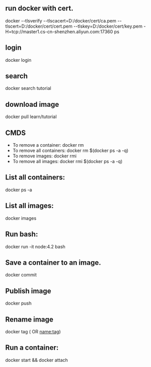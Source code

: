 
## run docker with cert.
docker --tlsverify --tlscacert=D:/docker/cert/ca.pem --tlscert=D:/docker/cert/cert.pem --tlskey=D:/docker/cert/key.pem -H=tcp://master1.cs-cn-shenzhen.aliyun.com:17360 ps

## login
docker login

## search
docker search tutorial

## download image
docker pull learn/tutorial

## CMDS
* To remove a container: docker rm <Container ID>
* To remove all containers: docker rm $(docker ps -a -q)
* To remove images: docker rmi <Container ID>
* To remove all images: docker rmi $(docker ps -a -q)

## List all containers:
docker ps -a

## List all images:
docker images

## Run bash:
docker run -it node:4.2 bash

## Save a container to an image.
docker commit <id> <name>

## Publish image
docker push <name>

## Rename image
docker tag (<tagID> OR <name:tag>) <new-name>

## Run a container:
docker start <container-id> && docker attach <container-id>

